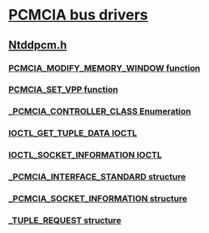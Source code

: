 # [PCMCIA bus drivers](../_pcmcia/index.md)
## [Ntddpcm.h](index.md)
### [PCMCIA_MODIFY_MEMORY_WINDOW function](../ntddpcm/nc-ntddpcm-pcmcia_modify_memory_window.md)
### [PCMCIA_SET_VPP function](../ntddpcm/nc-ntddpcm-pcmcia_set_vpp.md)
### [_PCMCIA_CONTROLLER_CLASS Enumeration](../ntddpcm/ne-ntddpcm-_pcmcia_controller_class.md)
### [IOCTL_GET_TUPLE_DATA IOCTL](../ntddpcm/ni-ntddpcm-ioctl_get_tuple_data.md)
### [IOCTL_SOCKET_INFORMATION IOCTL](../ntddpcm/ni-ntddpcm-ioctl_socket_information.md)
### [_PCMCIA_INTERFACE_STANDARD structure](../ntddpcm/ns-ntddpcm-_pcmcia_interface_standard.md)
### [_PCMCIA_SOCKET_INFORMATION structure](../ntddpcm/ns-ntddpcm-_pcmcia_socket_information.md)
### [_TUPLE_REQUEST structure](../ntddpcm/ns-ntddpcm-_tuple_request.md)
